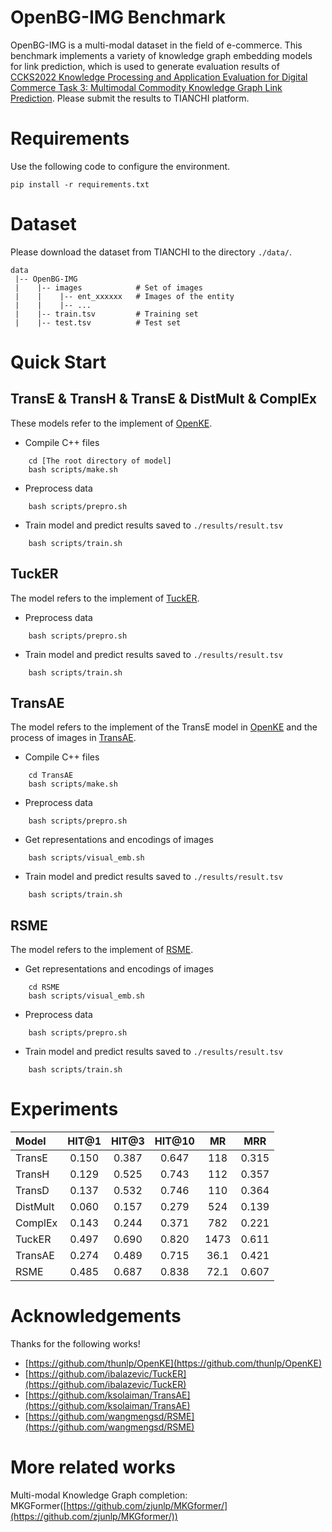 # OpenBG-IMG Benchmark

OpenBG-IMG is a multi-modal dataset in the field of e-commerce. This benchmark implements a variety of knowledge graph embedding models for link prediction, which is used to generate evaluation results of [CCKS2022 Knowledge Processing and Application Evaluation for Digital Commerce Task 3: Multimodal Commodity Knowledge Graph Link Prediction](https://tianchi.aliyun.com/competition/entrance/531957/introduction). Please submit the results to TIANCHI platform.

# Requirements

Use the following code to configure the environment.
```
pip install -r requirements.txt
```

# Dataset

Please download the dataset from TIANCHI to the directory `./data/`.

```
data
 |-- OpenBG-IMG
 |    |-- images            # Set of images
 |    |    |-- ent_xxxxxx   # Images of the entity
 |    |    |-- ...
 |    |-- train.tsv         # Training set
 |    |-- test.tsv          # Test set
```

# Quick Start


## TransE & TransH & TransE & DistMult & ComplEx

These models refer to the implement of [OpenKE](https://github.com/thunlp/OpenKE).

- Compile C++ files

```shell
    cd [The root directory of model]
    bash scripts/make.sh
```

- Preprocess data

```shell
    bash scripts/prepro.sh
```

- Train model and predict results saved to `./results/result.tsv`


```shell
    bash scripts/train.sh
```

## TuckER

The model refers to the implement of [TuckER](https://github.com/ibalazevic/TuckER).

- Preprocess data

```shell
    bash scripts/prepro.sh
```

- Train model and predict results saved to `./results/result.tsv`


```shell
    bash scripts/train.sh
```

## TransAE

The model refers to the implement of the TransE model in [OpenKE](https://github.com/thunlp/OpenKE) and the process of images in [TransAE](https://github.com/ksolaiman/TransAE).

- Compile C++ files

```shell
    cd TransAE
    bash scripts/make.sh
```

- Preprocess data

```shell
    bash scripts/prepro.sh
```

- Get representations and encodings of images


```shell
    bash scripts/visual_emb.sh
```

- Train model and predict results saved to `./results/result.tsv`


```shell
    bash scripts/train.sh
```

## RSME

The model refers to the implement of [RSME](https://github.com/wangmengsd/RSME).

- Get representations and encodings of images

```shell
    cd RSME
    bash scripts/visual_emb.sh
```

- Preprocess data

```shell
    bash scripts/prepro.sh
```

- Train model and predict results saved to `./results/result.tsv`

```shell
    bash scripts/train.sh
```

# Experiments

|Model		|HIT@1  |HIT@3 |HIT@10| MR  | MRR |
|:-		|:-:	|:-:   |:-:   |:-:  |:-:  |
|TransE	    |0.150  |0.387 |0.647 |118  |0.315|
|TransH 	|0.129  |0.525 |0.743 |112  |0.357|
|TransD	    |0.137  |0.532 |0.746 |110  |0.364|
|DistMult	|0.060  |0.157 |0.279 |524  |0.139|
|ComplEx	|0.143  |0.244 |0.371 |782  |0.221|
|TuckER	    |0.497  |0.690 |0.820 |1473 |0.611|
|TransAE	|0.274  |0.489 |0.715 |36.1 |0.421|
|RSME       |0.485  |0.687 |0.838 |72.1 |0.607|

# Acknowledgements

Thanks for the following works!

- [https://github.com/thunlp/OpenKE](https://github.com/thunlp/OpenKE)
- [https://github.com/ibalazevic/TuckER](https://github.com/ibalazevic/TuckER)
- [https://github.com/ksolaiman/TransAE](https://github.com/ksolaiman/TransAE)
- [https://github.com/wangmengsd/RSME](https://github.com/wangmengsd/RSME)

# More related works

Multi-modal Knowledge Graph completion: MKGFormer([https://github.com/zjunlp/MKGformer/](https://github.com/zjunlp/MKGformer/))
